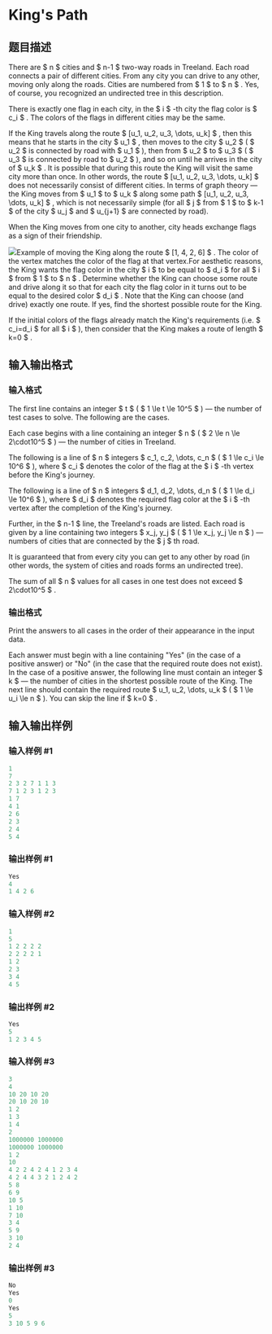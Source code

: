 # King&#039;s Path

## 题目描述

There are $ n $ cities and $ n-1 $ two-way roads in Treeland. Each road connects a pair of different cities. From any city you can drive to any other, moving only along the roads. Cities are numbered from $ 1 $ to $ n $ . Yes, of course, you recognized an undirected tree in this description.

There is exactly one flag in each city, in the $ i $ -th city the flag color is $ c_i $ . The colors of the flags in different cities may be the same.

If the King travels along the route $ [u_1, u_2, u_3, \dots, u_k] $ , then this means that he starts in the city $ u_1 $ , then moves to the city $ u_2 $ ( $ u_2 $ is connected by road with $ u_1 $ ), then from $ u_2 $ to $ u_3 $ ( $ u_3 $ is connected by road to $ u_2 $ ), and so on until he arrives in the city of $ u_k $ . It is possible that during this route the King will visit the same city more than once. In other words, the route $ [u_1, u_2, u_3, \dots, u_k] $ does not necessarily consist of different cities. In terms of graph theory — the King moves from $ u_1 $ to $ u_k $ along some path $ [u_1, u_2, u_3, \dots, u_k] $ , which is not necessarily simple (for all $ j $ from $ 1 $ to $ k-1 $ of the city $ u_j $ and $ u_{j+1} $ are connected by road).

When the King moves from one city to another, city heads exchange flags as a sign of their friendship.

![](https://cdn.luogu.com.cn/upload/vjudge_pic/CF1211G/d695a88743c705b53ebb6d0c8763366c0983b769.png)Example of moving the King along the route $ [1, 4, 2, 6] $ . The color of the vertex matches the color of the flag at that vertex.For aesthetic reasons, the King wants the flag color in the city $ i $ to be equal to $ d_i $ for all $ i $ from $ 1 $ to $ n $ . Determine whether the King can choose some route and drive along it so that for each city the flag color in it turns out to be equal to the desired color $ d_i $ . Note that the King can choose (and drive) exactly one route. If yes, find the shortest possible route for the King.

If the initial colors of the flags already match the King's requirements (i.e. $ c_i=d_i $ for all $ i $ ), then consider that the King makes a route of length $ k=0 $ .

## 输入输出格式

### 输入格式

The first line contains an integer $ t $ ( $ 1 \le t \le 10^5 $ ) — the number of test cases to solve. The following are the cases.

Each case begins with a line containing an integer $ n $ ( $ 2 \le n \le 2\cdot10^5 $ ) — the number of cities in Treeland.

The following is a line of $ n $ integers $ c_1, c_2, \dots, c_n $ ( $ 1 \le c_i \le 10^6 $ ), where $ c_i $ denotes the color of the flag at the $ i $ -th vertex before the King's journey.

The following is a line of $ n $ integers $ d_1, d_2, \dots, d_n $ ( $ 1 \le d_i \le 10^6 $ ), where $ d_i $ denotes the required flag color at the $ i $ -th vertex after the completion of the King's journey.

Further, in the $ n-1 $ line, the Treeland's roads are listed. Each road is given by a line containing two integers $ x_j, y_j $ ( $ 1 \le x_j, y_j \le n $ ) — numbers of cities that are connected by the $ j $ th road.

It is guaranteed that from every city you can get to any other by road (in other words, the system of cities and roads forms an undirected tree).

The sum of all $ n $ values ​​for all cases in one test does not exceed $ 2\cdot10^5 $ .

### 输出格式

Print the answers to all cases in the order of their appearance in the input data.

Each answer must begin with a line containing "Yes" (in the case of a positive answer) or "No" (in the case that the required route does not exist). In the case of a positive answer, the following line must contain an integer $ k $ — the number of cities in the shortest possible route of the King. The next line should contain the required route $ u_1, u_2, \dots, u_k $ ( $ 1 \le u_i \le n $ ). You can skip the line if $ k=0 $ .

## 输入输出样例

### 输入样例 #1

```cpp
1
7
2 3 2 7 1 1 3
7 1 2 3 1 2 3
1 7
4 1
2 6
2 3
2 4
5 4

```
### 输出样例 #1

```cpp
Yes
4
1 4 2 6 

```
### 输入样例 #2

```cpp
1
5
1 2 2 2 2
2 2 2 2 1
1 2
2 3
3 4
4 5

```
### 输出样例 #2

```cpp
Yes
5
1 2 3 4 5 

```
### 输入样例 #3

```cpp
3
4
10 20 10 20
20 10 20 10
1 2
1 3
1 4
2
1000000 1000000
1000000 1000000
1 2
10
4 2 2 4 2 4 1 2 3 4
4 2 4 4 3 2 1 2 4 2
5 8
6 9
10 5
1 10
7 10
3 4
5 9
3 10
2 4

```
### 输出样例 #3

```cpp
No
Yes
0
Yes
5
3 10 5 9 6 

```
